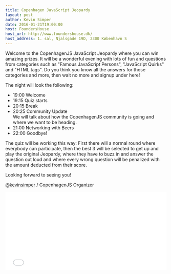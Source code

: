 ```yaml
---
title: Copenhagen JavaScript Jeopardy
layout: post
author: Kevin Simper
date: 2016-01-21T19:00:00
host: FoundersHouse
host_url: http://www.foundershouse.dk/
host_address: 1. sal, Njalsgade 19D, 2300 København S
---
```


Welcome to the CopenhagenJS JavaScript Jeopardy where you can win amazing prizes. It will be a wonderful evening with lots of fun and questions from categories such as "Famous JavaScript Persons", "JavaScript Quirks" and "HTML tags". Do you think you know all the answers for those categories and more, then wait no more and signup under here!

The night will look the following:

- 19:00 Welcome
- 19:15 Quiz starts
- 20:15 Break
- 20:25 Community Update<br/>
  We will talk about how the CopenhagenJS community is going and where we want to be heading.
- 21:00 Networking with Beers
- 22:00 Goodbye!

The quiz will be working this way: First there will a normal round where everybody can participate, then the best 3 will be selected to get up and play the original Jeopardy, where they have to buzz in and answer the question out loud and where every wrong question will be penalized with the amount deducted from their score.

Looking forward to seeing you!

[@kevinsimper](https://twitter.com/kevinsimper) / CopenhagenJS Organizer

<iframe src="//eventbrite.com/tickets-external?eid=20368492710&ref=etckt" frameborder="0" height="243" width="100%" seamless="seamless" scrolling="auto" allowtransparency="true"></iframe>
